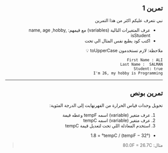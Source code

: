 <div dir="rtl">
 
## تمرين 1
نبي نتعرف عليكم اكثر من هذا التمرين
* عرف المتغيرات التالية (variables) مع قيمهم: name, age ,hobby, isStudent 
* اكتب كود يطبع نفس المثال الي تحت

ملاحظة: لازم تستخدمون toUpperCase 💡  

```
First Name : ALI
Last Name :  SALMAN
Student: true
I'm 26, my hobby is Programming
```



_______________________________________________________________________________________________________________________________

## تمرين بونص
تحويل وحدات قياس الحرارة من الفهرنهايت إلى الدرجة المئوية:
1. عرف متغير (variable) اسمه tempF وعطه قيمة 
2. عرف متغير (variable) اسمه tempC
3. استخدم المعادلة اللي تحت لتعديل قيمة tempC  
* (°tempF − 32) / 1.8 = °tempC
> مثال: 80.0F = 26.7C
 




‫‬
</div>
